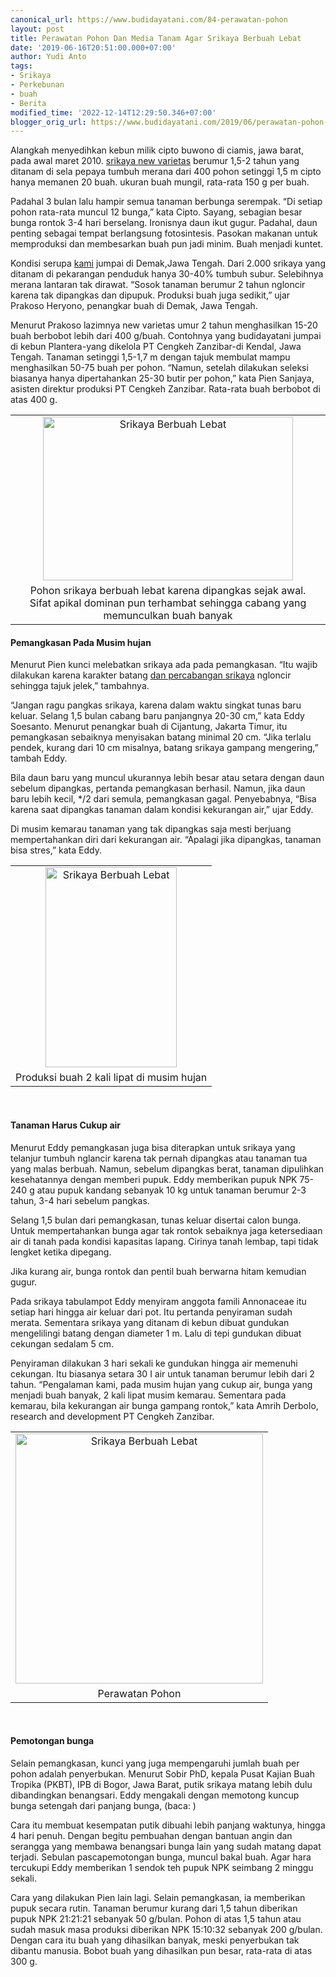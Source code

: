 ```yaml
---
canonical_url: https://www.budidayatani.com/84-perawatan-pohon
layout: post
title: Perawatan Pohon Dan Media Tanam Agar Srikaya Berbuah Lebat
date: '2019-06-16T20:51:00.000+07:00'
author: Yudi Anto
tags:
- Srikaya
- Perkebunan
- buah
- Berita
modified_time: '2022-12-14T12:29:50.346+07:00'
blogger_orig_url: https://www.budidayatani.com/2019/06/perawatan-pohon-dan-media-tanam-agar.html
---
```


<p>Alangkah menyedihkan kebun milik cipto buwono di ciamis, jawa barat, pada awal maret 2010. <a href="https://www.budidayatani.com/2019/06/macam-macam-jenis-dan-varietas-srikaya.html" style="width: auto !important" data-wpil-post-to-="data-wpil-post-to-">srikaya new varietas</a> berumur 1,5-2 tahun yang ditanam di sela pepaya tumbuh merana dari 400 pohon setinggi 1,5 m cipto hanya memanen 20 buah. ukuran buah mungil, rata-rata 150 g per buah.</p><p>Padahal 3 bulan lalu hampir semua tanaman berbunga serempak. &#8220;Di setiap pohon rata-rata muncul 12 bunga,&#8221; kata Cipto. Sayang, sebagian besar bunga rontok 3-4 hari berselang. Ironisnya daun ikut gugur. Padahal, daun penting sebagai tempat berlangsung fotosintesis. Pasokan makanan untuk memproduksi dan membesarkan buah pun jadi minim. Buah menjadi kuntet.</p><p>Kondisi serupa <a href="https://www.budidayatani.com/">kami</a> jumpai di Demak,Jawa Tengah. Dari 2.000 srikaya yang ditanam di pekarangan penduduk hanya 30-40% tumbuh subur. Selebihnya merana lantaran tak dirawat. “Sosok tanaman berumur 2 tahun ngloncir karena tak dipangkas dan dipupuk. Produksi buah juga sedikit,&#8221; ujar Prakoso Heryono, penangkar buah di Demak, Jawa Tengah.</p><p>Menurut Prakoso lazimnya new varietas umur 2 tahun menghasilkan 15-20 buah berbobot lebih dari 400 g/buah. Contohnya yang budidayatani jumpai di kebun Plantera-yang dikelola PT Cengkeh Zanzibar-di Kendal, Jawa Tengah. Tanaman setinggi 1,5-1,7 m dengan tajuk membulat mampu menghasilkan 50-75 buah per pohon. “Namun, setelah dilakukan seleksi biasanya hanya dipertahankan 25-30 butir per pohon,&#8221; kata Pien Sanjaya, asisten direktur produksi PT Cengkeh Zanzibar. Rata-rata buah berbobot di atas 400 g.</p><table style="margin-left: auto;margin-right: auto;text-align: center" cellspacing="0" cellpadding="0" align="center"><tbody><tr><td style="text-align: center"><a style="margin-left: auto;margin-right: auto" href="https://i0.wp.com/1.bp.blogspot.com/-N45zXuBOju4/XQZEdJFiqCI/AAAAAAAACKM/ob3hgpV2cc4EXCL18wuGD0FMkf8VpGWyQCLcBGAs/s1600/buah%2Bsrikaya_800x526.jpg?ssl=1"><img loading="lazy" title="" src="https://i0.wp.com/1.bp.blogspot.com/-N45zXuBOju4/XQZEdJFiqCI/AAAAAAAACKM/ob3hgpV2cc4EXCL18wuGD0FMkf8VpGWyQCLcBGAs/s400/buah%2Bsrikaya_800x526.jpg?resize=400%2C262&amp;ssl=1" alt="Srikaya Berbuah Lebat" width="400" height="262" border="0" data-original-height="526" data-original-width="800" data-recalc-dims="1" /></a></td></tr><tr><td style="text-align: center">Pohon srikaya berbuah lebat karena dipangkas sejak awal.<br />Sifat apikal dominan pun terhambat sehingga cabang yang memunculkan buah banyak</td></tr></tbody></table><h4>Pemangkasan Pada Musim hujan</h4><p>Menurut Pien kunci melebatkan srikaya ada pada pemangkasan. “Itu wajib dilakukan karena karakter batang <a href="https://www.budidayatani.com/2019/07/budidaya-buah-srikaya-san-pablo-dan.html" style="width: auto !important" data-wpil-post-to-="data-wpil-post-to-">dan percabangan srikaya</a> ngloncir sehingga tajuk jelek,” tambahnya.</p><p>“Jangan ragu pangkas srikaya, karena dalam waktu singkat tunas baru keluar. Selang 1,5 bulan cabang baru panjangnya 20-30 cm,” kata Eddy Soesanto. Menurut penangkar buah di Cijantung, Jakarta Timur, itu pemangkasan sebaiknya menyisakan batang minimal 20 cm. “Jika terlalu pendek, kurang dari 10 cm misalnya, batang srikaya gampang mengering,&#8221; tambah Eddy.</p><p>Bila daun baru yang muncul ukurannya lebih besar atau setara dengan daun sebelum dipangkas, pertanda pemangkasan berhasil. Namun, jika daun baru lebih kecil, */2 dari semula, pemangkasan gagal. Penyebabnya, “Bisa karena saat dipangkas tanaman dalam kondisi kekurangan air,” ujar Eddy.</p><p>Di musim kemarau tanaman yang tak dipangkas saja mesti berjuang mempertahankan diri dari kekurangan air. “Apalagi jika dipangkas, tanaman bisa stres,” kata Eddy.</p><table style="margin-left: auto;margin-right: auto;text-align: center" cellspacing="0" cellpadding="0" align="center"><tbody><tr><td style="text-align: center"><a style="margin-left: auto;margin-right: auto" href="https://i2.wp.com/1.bp.blogspot.com/-umj-2oNr3fU/XQZIEGN01QI/AAAAAAAACKk/dj5J3z3Kf4sAbXFVI55eOeOpYUJrEUPRwCLcBGAs/s1600/buah%2Bsrikaya_394x600.jpg?ssl=1"><img loading="lazy" title="" src="https://i2.wp.com/1.bp.blogspot.com/-umj-2oNr3fU/XQZIEGN01QI/AAAAAAAACKk/dj5J3z3Kf4sAbXFVI55eOeOpYUJrEUPRwCLcBGAs/s320/buah%2Bsrikaya_394x600.jpg?resize=210%2C320&amp;ssl=1" alt="Srikaya Berbuah Lebat" width="210" height="320" border="0" data-original-height="600" data-original-width="394" data-recalc-dims="1" /></a></td></tr><tr><td style="text-align: center">Produksi buah 2 kali lipat di musim hujan</td></tr></tbody></table><p>&nbsp;</p><h4>Tanaman Harus Cukup air</h4><p>Menurut Eddy pemangkasan juga bisa diterapkan untuk srikaya yang telanjur tumbuh nglancir karena tak pernah dipangkas atau tanaman tua yang malas berbuah. Namun, sebelum dipangkas berat, tanaman dipulihkan kesehatannya dengan memberi pupuk. Eddy memberikan pupuk NPK 75-240 g atau pupuk kandang sebanyak 10 kg untuk tanaman berumur 2-3 tahun, 3-4 hari sebelum pangkas.</p><p>Selang 1,5 bulan dari pemangkasan, tunas keluar disertai calon bunga. Untuk mempertahankan bunga agar tak rontok sebaiknya jaga ketersediaan air di tanah pada kondisi kapasitas lapang. Cirinya tanah lembap, tapi tidak lengket ketika dipegang.</p><p>Jika kurang air, bunga rontok dan pentil buah berwarna hitam kemudian gugur.</p><p>Pada srikaya tabulampot Eddy menyiram anggota famili Annonaceae itu setiap hari hingga air keluar dari pot. Itu pertanda penyiraman sudah merata. Sementara srikaya yang ditanam di kebun dibuat gundukan mengelilingi batang dengan diameter 1 m. Lalu di tepi gundukan dibuat cekungan sedalam 5 cm.</p><p>Penyiraman dilakukan 3 hari sekali ke gundukan hingga air memenuhi cekungan. Itu biasanya setara 30 I air untuk tanaman berumur lebih dari 2 tahun. “Pengalaman kami, pada musim hujan yang cukup air, bunga yang menjadi buah banyak, 2 kali lipat musim kemarau. Sementara pada kemarau, bila kekurangan air bunga gampang rontok,&#8221; kata Amrih Derbolo, research and development PT Cengkeh Zanzibar.</p><table style="margin-left: auto;margin-right: auto;text-align: center" cellspacing="0" cellpadding="0" align="center"><tbody><tr><td style="text-align: center"><a style="margin-left: auto;margin-right: auto" href="https://i0.wp.com/1.bp.blogspot.com/-WzmZ_XWj4cM/XQZItxxD4uI/AAAAAAAACKs/OafMUt81R4Q1jzejEa2q_cc17anW08kAQCLcBGAs/s1600/buah%2Bsrikaya_595x600.jpg?ssl=1"><img loading="lazy" title="" src="https://i1.wp.com/1.bp.blogspot.com/-WzmZ_XWj4cM/XQZItxxD4uI/AAAAAAAACKs/OafMUt81R4Q1jzejEa2q_cc17anW08kAQCLcBGAs/s400/buah%2Bsrikaya_595x600.jpg?resize=396%2C400&amp;ssl=1" alt="Srikaya Berbuah Lebat" width="396" height="400" border="0" data-original-height="600" data-original-width="595" data-recalc-dims="1" /></a></td></tr><tr><td style="text-align: center">Perawatan Pohon</td></tr></tbody></table><p>&nbsp;</p><h4>Pemotongan bunga</h4><p>Selain pemangkasan, kunci yang juga mempengaruhi jumlah buah per pohon adalah penyerbukan. Menurut Sobir PhD, kepala Pusat Kajian Buah Tropika (PKBT), IPB di Bogor, Jawa Barat, putik srikaya matang lebih dulu dibandingkan benangsari. Eddy mengakali dengan memotong kuncup bunga setengah dari panjang bunga, (baca: )</p><p>Cara itu membuat kesempatan putik dibuahi lebih panjang waktunya, hingga 4 hari penuh. Dengan begitu pembuahan dengan bantuan angin dan serangga yang membawa benangsari bunga lain yang sudah matang dapat terjadi. Sebulan pascapemotongan bunga, muncul bakal buah. Agar hara tercukupi Eddy memberikan 1 sendok teh pupuk NPK seimbang 2 minggu sekali.</p><p>Cara yang dilakukan Pien lain lagi. Selain pemangkasan, ia memberikan pupuk secara rutin. Tanaman berumur kurang dari 1,5 tahun diberikan pupuk NPK 21:21:21 sebanyak 50 g/bulan. Pohon di atas 1,5 tahun atau sudah masuk masa produksi diberikan NPK 15:10:32 sebanyak 200 g/bulan. Dengan cara itu buah yang dihasilkan banyak, meski penyerbukan tak dibantu manusia. Bobot buah yang dihasilkan pun besar, rata-rata di atas 300 g.</p>